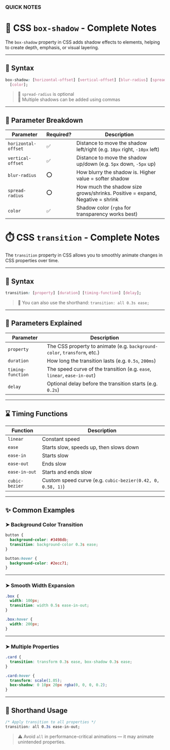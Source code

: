 ### QUICK NOTES

# 🎨 CSS `box-shadow` - Complete Notes

The `box-shadow` property in CSS adds shadow effects to elements, helping to create depth, emphasis, or visual layering.

---

## 🔧 Syntax

```css
box-shadow: [horizontal-offset] [vertical-offset] [blur-radius] [spread-radius]
  [color];
```

> 🔹 `spread-radius` is optional  
> 🔹 Multiple shadows can be added using commas

---

## 🧩 Parameter Breakdown

| Parameter           | Required? | Description                                                                  |
| ------------------- | --------- | ---------------------------------------------------------------------------- |
| `horizontal-offset` | ✅        | Distance to move the shadow left/right (e.g. `10px` right, `-10px` left)     |
| `vertical-offset`   | ✅        | Distance to move the shadow up/down (e.g. `5px` down, `-5px` up)             |
| `blur-radius`       | ⭕        | How blurry the shadow is. Higher value = softer shadow                       |
| `spread-radius`     | ⭕        | How much the shadow size grows/shrinks. Positive = expand, Negative = shrink |
| `color`             | ✅        | Shadow color (`rgba` for transparency works best)                            |

# ⏱️ CSS `transition` - Complete Notes

The `transition` property in CSS allows you to smoothly animate changes in CSS properties over time.

---

## 🔧 Syntax

```css
transition: [property] [duration] [timing-function] [delay];
```

> 🔸 You can also use the shorthand: `transition: all 0.3s ease;`

---

## 🧩 Parameters Explained

| Parameter         | Description                                                              |
| ----------------- | ------------------------------------------------------------------------ |
| `property`        | The CSS property to animate (e.g. `background-color`, `transform`, etc.) |
| `duration`        | How long the transition lasts (e.g. `0.5s`, `200ms`)                     |
| `timing-function` | The speed curve of the transition (e.g. `ease`, `linear`, `ease-in-out`) |
| `delay`           | Optional delay before the transition starts (e.g. `0.2s`)                |

---

## ⌛ Timing Functions

| Function       | Description                                                |
| -------------- | ---------------------------------------------------------- |
| `linear`       | Constant speed                                             |
| `ease`         | Starts slow, speeds up, then slows down                    |
| `ease-in`      | Starts slow                                                |
| `ease-out`     | Ends slow                                                  |
| `ease-in-out`  | Starts and ends slow                                       |
| `cubic-bezier` | Custom speed curve (e.g. `cubic-bezier(0.42, 0, 0.58, 1)`) |

---

## ✨ Common Examples

### ➤ Background Color Transition

```css
button {
  background-color: #3498db;
  transition: background-color 0.3s ease;
}

button:hover {
  background-color: #2ecc71;
}
```

---

### ➤ Smooth Width Expansion

```css
.box {
  width: 100px;
  transition: width 0.5s ease-in-out;
}

.box:hover {
  width: 200px;
}
```

---

### ➤ Multiple Properties

```css
.card {
  transition: transform 0.3s ease, box-shadow 0.3s ease;
}

.card:hover {
  transform: scale(1.05);
  box-shadow: 0 10px 20px rgba(0, 0, 0, 0.2);
}
```

---

## 🎯 Shorthand Usage

```css
/* Apply transition to all properties */
transition: all 0.3s ease-in-out;
```

> ⚠️ Avoid `all` in performance-critical animations — it may animate unintended properties.
